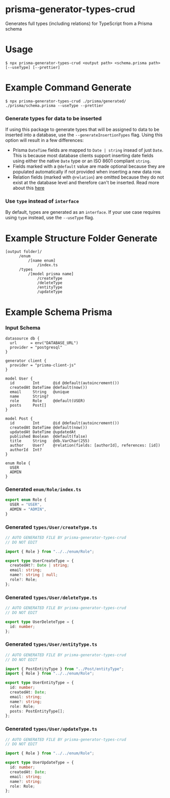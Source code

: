 # prisma-generator-types-crud

Generates full types (including relations) for TypeScript from a Prisma schema

# Usage

```sh-session
$ npx prisma-generator-types-crud <output path> <schema.prisma path> [--useType] [--prettier]

```

# Example Command Generate

```sh-session
$ npx prisma-generator-types-crud ./prisma/generated/ ./prisma/schema.prisma --useType --prettier
```

### Generate types for data to be inserted

If using this package to generate types that will be assigned to data to be inserted into a database, use the `--generateInsertionTypes` flag. Using this option will result in a few differences:

- Prisma `DateTime` fields are mapped to `Date | string` insead of just `Date`. This is because most database clients support inserting date fields using either the native `Date` type or an ISO 8601 compliant `string`.
- Fields marked with a `@default` value are made optional because they are populated automatically if not provided when inserting a new data row.
- Relation fields (marked with `@relation`) are omitted because they do not exist at the database level and therefore can't be inserted. Read more about this [here](https://www.prisma.io/docs/concepts/components/prisma-schema/relations#relation-fields)

### Use `type` instead of `interface`

By default, types are generated as an `interface`. If your use case requires using `type` instead, use the `--useType` flag.

# Example Structure Folder Generate

```sh-session
[output folder]/
      /enum
          /[name enum]
              /index.ts
      /types
          /[model prisma name]
              /createType
              /deleteType
              /entityType
              /updateType
```

<!-- prettier-ignore-start -->
# Example Schema Prisma

### Input Schema

```prisma
datasource db {
  url      = env("DATABASE_URL")
  provider = "postgresql"
}

generator client {
  provider = "prisma-client-js"
}

model User {
  id        Int      @id @default(autoincrement())
  createdAt DateTime @default(now())
  email     String   @unique
  name      String?
  role      Role     @default(USER)
  posts     Post[]
}

model Post {
  id        Int      @id @default(autoincrement())
  createdAt DateTime @default(now())
  updatedAt DateTime @updatedAt
  published Boolean  @default(false)
  title     String   @db.VarChar(255)
  author    User?    @relation(fields: [authorId], references: [id])
  authorId  Int?
}

enum Role {
  USER
  ADMIN
}
```

### Generated `enum/Role/index.ts` 

```typescript
export enum Role {
  USER = "USER",
  ADMIN = "ADMIN",
}
```

### Generated `types/User/createType.ts`

```typescript
// AUTO GENERATED FILE BY prisma-generator-types-crud
// DO NOT EDIT

import { Role } from "../../enum/Role";

export type UserCreateType = {
  createdAt?: Date | string;
  email: string;
  name?: string | null;
  role?: Role;
};
```

### Generated `types/User/deleteType.ts`

```typescript
// AUTO GENERATED FILE BY prisma-generator-types-crud
// DO NOT EDIT

export type UserDeleteType = {
  id: number;
};
```

### Generated `types/User/entityType.ts`

```typescript
// AUTO GENERATED FILE BY prisma-generator-types-crud
// DO NOT EDIT

import { PostEntityType } from "../Post/entityType";
import { Role } from "../../enum/Role";

export type UserEntityType = {
  id: number;
  createdAt: Date;
  email: string;
  name?: string;
  role: Role;
  posts: PostEntityType[];
};

```

### Generated `types/User/updateType.ts`

```typescript
// AUTO GENERATED FILE BY prisma-generator-types-crud
// DO NOT EDIT

import { Role } from "../../enum/Role";

export type UserUpdateType = {
  id: number;
  createdAt: Date;
  email: string;
  name?: string;
  role: Role;
};

```
<!-- prettier-ignore-end -->
